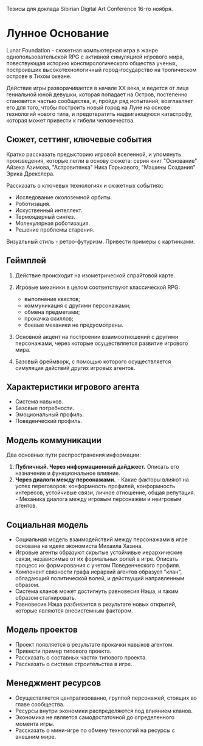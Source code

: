Тезисы для доклада Sibirian Digital Art Conference 16-го ноября.

# Лунное Основание

Lunar Foundation - сюжетная компьютерная игра в жанре однопользовательской RPG с активной симуляцией игрового мира, повествующая историю конспирологического общества ученых, построивших высокотехнологичный город-государство на тропическом острове в Тихом океане.

Действие игры разворачивается в начале XX века, и ведется от лица гениальной юной девушки, которая попадает на Остров, постепенно становится частью сообщества, и, пройдя ряд испытаний, возглавляет его для того, чтобы построить новый город на Луне на основе технологий нового типа, и предотвратить надвигающуюся катастрофу, которая может привести к гибели человечества.

## Сюжет, сеттинг, ключевые события

Кратко рассказать предысторию игровой вселенной, и упомянуть произведения, которые легли в основу сюжета: серия книг "Основание" Айзека Азимова, "Астровитянка" Ника Горькавого, "Машины Создания" Эрика Дрекслера.

Рассказать о ключевых технологиях и сюжетных событиях:

  - Исследование околоземной орбиты.
  - Роботизация.
  - Искуственный интеллект.
  - Термоядерный синтез.
  - Молекулярная роботизация.
  - Решение проблемы старения.

Визуальный стиль - ретро-футуризм. Привести примеры с картинками.

## Геймплей

  1. Действие происходит на изометрической спрайтовой карте.
  2. Игровые механики в целом соответствуют классической RPG:

     - выполнение квестов;
     - коммуникация с другими персонажами;
     - обмена предметами;
     - прокачка скиллов;
     - боевые механики не предусмотрены.
  3. Основной акцент на построении взаимоотношений с другими персонажами, через которые осуществляется развитие игрового мира.
  4. Базовый фреймворк, с помощью которого осуществляется симуляция действий других игровых агентов.

## Характеристики игрового агента

  - Система навыков.
  - Базовые потребности.
  - Эмоциональный профиль.
  - Поведенческий профиль.

## Модель коммуникации

  Два основных пути распространения информации:

  1. __Публичный. Через информационный дайджест.__ Описать его назначение и функциональное влияние.
  2. __Через диалоги между персонажами.__
    - Какие факторы влияют на успех переговоров: конформность профилей, конформность интересов, устойчивые связи, личное отношение, общая репутация.
    - Механика диалога между игровым персонажем и неигровым агентов.

## Социальная модель

  - Социальная модель взаимодействий между персонажами в игре основана на идеях экономиста Михаила Хазина.
  - Игровые агенты образуют скрытые устойчивые иерархические связи, независимые от их формальных ролей в игре. Описать процесс их формирования с учетом Поведенческого профиля.
  - Компонент связности графа иерархий агентов образует "клан", обладающий политической волей, и действущий направленным образом.
  - Система кланов может достигнуть равновесия Нэша, и таким образом стагнировать.
  - Равновесие Нэша разбивается в результате новых открытий, которые являются внесистемным фактором.

## Модель проектов

  - Проект появляется в результате прокачки навыков агентом.
  - Привести пример типового проекта.
  - Рассказать о составных частях типового проекта.
  - Рассказать о системе строительства в игре.

## Менеджмент ресурсов

  - Осуществляется централизованно, группой персонажей, стоящих во главе сообщества.
  - Ресурсы внутри экономики распределяются под влиянием кланов.
  - Экономика не является самодостаточной до определенного момента игры.
  - Рассказать о мини-игре по обмену технологий на ресурсы с внешним мире.
